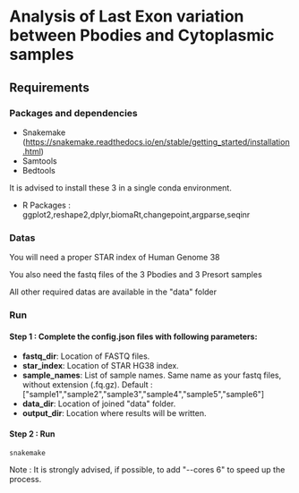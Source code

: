 # Analysis of Last Exon variation between Pbodies and Cytoplasmic samples

## Requirements

### Packages and dependencies
- Snakemake (https://snakemake.readthedocs.io/en/stable/getting_started/installation.html)
- Samtools
- Bedtools

It is advised to install these 3 in a single conda environment.

- R Packages : ggplot2,reshape2,dplyr,biomaRt,changepoint,argparse,seqinr

### Datas
You will need a proper STAR index of Human Genome 38

You also need the fastq files of the 3 Pbodies and 3 Presort samples

All other required datas are available in the "data" folder


### Run
#### Step 1 : Complete the config.json files with following parameters:

- **fastq_dir**: Location of FASTQ files.
- **star_index**: Location of STAR HG38 index.
- **sample_names**: List of sample names. Same name as your fastq files, without extension (.fq.gz). Default : ["sample1","sample2","sample3","sample4","sample5","sample6"]
- **data_dir**: Location of joined "data" folder.
- **output_dir**: Location where results will be written.

#### Step 2 : Run
```
snakemake
```
Note : It is strongly advised, if possible, to add "--cores 6" to speed up the process.
